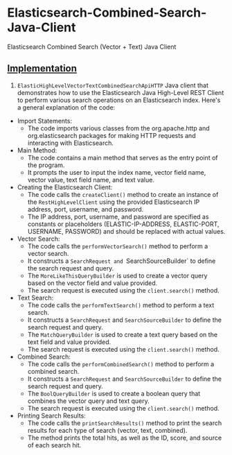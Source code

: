 # Elasticsearch-Combined-Search-Java-Client
Elasticsearch Combined Search (Vector + Text) Java Client

## [Implementation](https://github.com/af4092/Elasticsearch-Combined-Search-Java-Client/tree/main/src/ElasticHighLevelVectorTextCombinedSearchAPI/src/main/java/org/example)

1. `ElasticHighLevelVectorTextCombinedSearchApiHTTP` Java client that demonstrates how to use the Elasticsearch Java High-Level REST Client to perform various search operations on an Elasticsearch index. Here's a general explanation of the code:
- Import Statements:
  - The code imports various classes from the org.apache.http and org.elasticsearch packages for making HTTP requests and interacting with Elasticsearch.
- Main Method:
  - The code contains a main method that serves as the entry point of the program.
  - It prompts the user to input the index name, vector field name, vector value, text field name, and text value.
- Creating the Elasticsearch Client:
  - The code calls the `createClient()` method to create an instance of the `RestHighLevelClient` using the provided Elasticsearch IP address, port, username, and password.
  - The IP address, port, username, and password are specified as constants or placeholders (ELASTIC-IP-ADDRESS, ELASTIC-PORT, USERNAME, PASSWORD) and should be replaced with actual values.
- Vector Search:
  - The code calls the `performVectorSearch()` method to perform a vector search.
  - It constructs a `SearchRequest and `SearchSourceBuilder` to define the search request and query.
  - The `MoreLikeThisQueryBuilder` is used to create a vector query based on the vector field and value provided.
  - The search request is executed using the `client.search()` method.
- Text Search:
  - The code calls the `performTextSearch()` method to perform a text search.
  - It constructs a `SearchRequest` and `SearchSourceBuilder` to define the search request and query.
  - The `MatchQueryBuilder` is used to create a text query based on the text field and value provided.
  - The search request is executed using the `client.search()` method.
- Combined Search:
  - The code calls the `performCombinedSearch()` method to perform a combined search.
  - It constructs a `SearchRequest` and `SearchSourceBuilder` to define the search request and query.
  - The `BoolQueryBuilder` is used to create a boolean query that combines the vector query and text query.
  - The search request is executed using the `client.search()` method.
- Printing Search Results:
  - The code calls the `printSearchResults()` method to print the search results for each type of search (vector, text, combined).
  - The method prints the total hits, as well as the ID, score, and source of each search hit.
